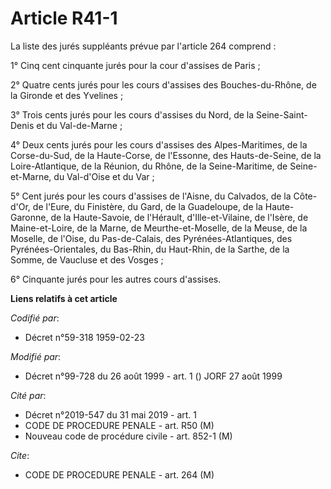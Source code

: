 # Article R41-1

La liste des jurés suppléants prévue par l'article 264 comprend :

1° Cinq cent cinquante jurés pour la cour d'assises de Paris ;

2° Quatre cents jurés pour les cours d'assises des Bouches-du-Rhône, de la Gironde et des Yvelines ;

3° Trois cents jurés pour les cours d'assises du Nord, de la Seine-Saint-Denis et du Val-de-Marne ;

4° Deux cents jurés pour les cours d'assises des Alpes-Maritimes, de la Corse-du-Sud, de la Haute-Corse, de l'Essonne, des
Hauts-de-Seine, de la Loire-Atlantique, de la Réunion, du Rhône, de la Seine-Maritime, de Seine-et-Marne, du Val-d'Oise et du
Var ;

5° Cent jurés pour les cours d'assises de l'Aisne, du Calvados, de la Côte-d'Or, de l'Eure, du Finistère, du Gard, de la
Guadeloupe, de la Haute-Garonne, de la Haute-Savoie, de l'Hérault, d'Ille-et-Vilaine, de l'Isère, de Maine-et-Loire, de la
Marne, de Meurthe-et-Moselle, de la Meuse, de la Moselle, de l'Oise, du Pas-de-Calais, des Pyrénées-Atlantiques, des
Pyrénées-Orientales, du Bas-Rhin, du Haut-Rhin, de la Sarthe, de la Somme, de Vaucluse et des Vosges ;

6° Cinquante jurés pour les autres cours d'assises.

**Liens relatifs à cet article**

_Codifié par_:

  - Décret n°59-318 1959-02-23

_Modifié par_:

  - Décret n°99-728 du 26 août 1999 - art. 1 () JORF 27 août 1999

_Cité par_:

  - Décret n°2019-547 du 31 mai 2019 - art. 1
  - CODE DE PROCEDURE PENALE - art. R50 (M)
  - Nouveau code de procédure civile - art. 852-1 (M)

_Cite_:

  - CODE DE PROCEDURE PENALE - art. 264 (M)
